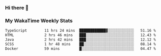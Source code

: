### Hi there 👋

<!--
**royschrauwen/royschrauwen** is a ✨ _special_ ✨ repository because its `README.md` (this file) appears on your GitHub profile.

Here are some ideas to get you started:

- 🔭 I’m currently working on ...
- 🌱 I’m currently learning ...
- 👯 I’m looking to collaborate on ...
- 🤔 I’m looking for help with ...
- 💬 Ask me about ...
- 📫 How to reach me: ...
- 😄 Pronouns: ...
- ⚡ Fun fact: ...
-->


### My WakaTime Weekly Stats
<!--START_SECTION:waka-->

```txt
TypeScript        11 hrs 24 mins  ████████████▓░░░░░░░░░░░░   51.16 %
HTML              2 hrs 46 mins   ███░░░░░░░░░░░░░░░░░░░░░░   12.43 %
Java              2 hrs 42 mins   ███░░░░░░░░░░░░░░░░░░░░░░   12.12 %
SCSS              1 hr 48 mins    ██░░░░░░░░░░░░░░░░░░░░░░░   08.14 %
Docker            59 mins         █░░░░░░░░░░░░░░░░░░░░░░░░   04.47 %
```

<!--END_SECTION:waka-->
